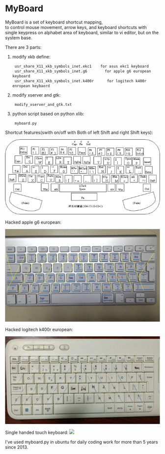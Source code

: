 # MyBoard
MyBoard is a set of keyboard shortcut mapping,  
to control mouse movement, arrow keys, and keyboard shortcuts  with single keypress on alphabet area of keyboard, 
similar to vi editor, but on the system base.

There are 3 parts:

1. modify xkb define:

        usr_share_X11_xkb_symbols_inet.ekc1    for asus ekc1 keyboard
        usr_share_X11_xkb_symbols_inet.g6        for apple g6 european keyboard
        usr_share_X11_xkb_symbols_inet.k400r      for logitech k400r enropean keybaord

2. modify xserver and gtk:

        modify_xserver_and_gtk.txt

3. python script based on python xlib:

        myboard.py

Shortcut features(swith on/off with Both of left Shift and right Shift keys):

![](./keyboard.gif)

Hacked apple g6 european:

![](./apple_g6_pro_euro.png)

Hacked logitech k400r european:

![](./logitech_k400r_euro.jpg)

Single handed touch keyboard:
![](./single_haned_touch_keyboard.jpg)

I've used myboard.py in ubuntu for daily coding work for more than 5 years since 2013.
